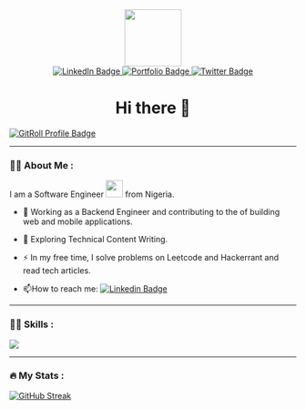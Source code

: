 <div id="header" align="center">
  <img src="https://media.giphy.com/media/M9gbBd9nbDrOTu1Mqx/giphy.gif" width="100"/>
  <div id="badges">
    <a href="https://www.linkedin.com/in/semetonbalogun/">
      <img src="https://img.shields.io/badge/LinkedIn-blue?style=for-the-badge&logo=linkedin&logoColor=white" alt="LinkedIn Badge"/>
    </a>
    <a href="https://semeton.xyz">
      <img src="https://img.shields.io/badge/Portfolio-blue?style=for-the-badge&logoColor=white" alt="Portfolio Badge"/>
    </a>
<!--     <a href="">
      <img src="https://img.shields.io/badge/YouTube-red?style=for-the-badge&logo=youtube&logoColor=white" alt="Youtube Badge"/>
    </a> -->
    <a href="https://twitter.com/__baloh">
      <img src="https://img.shields.io/badge/Twitter-blue?style=for-the-badge&logo=twitter&logoColor=white" alt="Twitter Badge"/>
    </a>
  </div>
  <h1>Hi there 👋 </h1>
</div>

<div align="center">
<!--   <img src="https://media.giphy.com/media/dWesBcTLavkZuG35MI/giphy.gif" width="600" height="300"/> -->
</div>

<a href="https://gitroll.io/profile/uVrAN5jSPTKhCMJHRFZ9kvaFm5tf1" target="_blank"><img src="https://gitroll.io/api/badges/profiles/v1/uVrAN5jSPTKhCMJHRFZ9kvaFm5tf1" alt="GitRoll Profile Badge"/></a>

---

### :man_technologist: About Me :
I am a Software Engineer <img src="https://media.giphy.com/media/WUlplcMpOCEmTGBtBW/giphy.gif" width="30"> from Nigeria.
- :telescope: Working as a Backend Engineer and contributing to the of building web and mobile applications.

- :seedling: Exploring Technical Content Writing.

- :zap: In my free time, I solve problems on Leetcode and Hackerrant and read tech articles.

- :mailbox:How to reach me: [![Linkedin Badge](https://img.shields.io/badge/-Semeton-blue?style=flat&logo=Linkedin&logoColor=white)]("https://www.linkedin.com/in/semetonbalogun/")

---

### :man_technologist: Skills :
<div>
  <img
              src="https://skillicons.dev/icons?i=php,laravel,mysql,postgres,js,nodejs,express,react,mongodb,git,github,gitlab,linux,bash&perline=7"
            />
<!--   <img
              src="https://skillicons.dev/icons?i=html,css,js,react,nodejs,express,php,laravel,mysql,postgres,mongodb,tailwind,bootstrap,git,github,gitlab,linux,bash&perline=9"
            /> -->
<!--   <img src="https://github.com/devicons/devicon/blob/master/icons/php/php-original.svg" title="PHP" alt="PHP" width="40" height="40"/>&nbsp; -->
</div>

---

### :fire: My Stats :
[![GitHub Streak](http://github-readme-streak-stats.herokuapp.com?user=Semeton&theme=dark&background=000000)](https://git.io/streak-stats)

<!-- [![Top Langs](https://github-readme-stats.vercel.app/api/top-langs/?username=semeton&layout=compact&theme=vision-friendly-dark)](https://github.com/anuraghazra/github-readme-stats) 
[![Anurag's GitHub stats](https://github-readme-stats.vercel.app/api?username=semeton)](https://github.com/anuraghazra/github-readme-stats) -->

<!--
**Semeton/Semeton** is a ✨ _special_ ✨ repository because its `README.md` (this file) appears on your GitHub profile.

Here are some ideas to get you started:

- 🔭 I’m currently working on ...
- 🌱 I’m currently learning ...
- 👯 I’m looking to collaborate on ...
- 🤔 I’m looking for help with ...
- 💬 Ask me about ...
- 📫 How to reach me: ...
- 😄 Pronouns: ...
- ⚡ Fun fact: ...
-->
